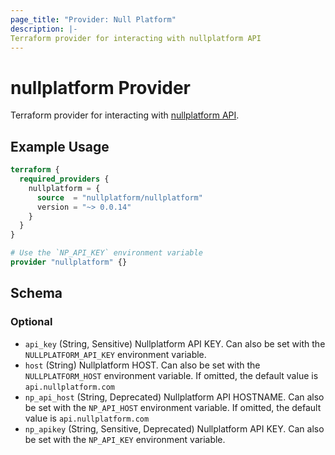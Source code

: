 ```yaml
---
page_title: "Provider: Null Platform"
description: |-
Terraform provider for interacting with nullplatform API
---
```


# nullplatform Provider

Terraform provider for interacting with [nullplatform API](https://docs.nullplatform.com/api/getting-started).

## Example Usage

```terraform
terraform {
  required_providers {
    nullplatform = {
      source  = "nullplatform/nullplatform"
      version = "~> 0.0.14"
    }
  }
}

# Use the `NP_API_KEY` environment variable
provider "nullplatform" {}
```

<!-- schema generated by tfplugindocs -->
## Schema

### Optional

- `api_key` (String, Sensitive) Nullplatform API KEY. Can also be set with the `NULLPLATFORM_API_KEY` environment variable.
- `host` (String) Nullplatform HOST. Can also be set with the `NULLPLATFORM_HOST` environment variable. If omitted, the default value is `api.nullplatform.com`
- `np_api_host` (String, Deprecated) Nullplatform API HOSTNAME. Can also be set with the `NP_API_HOST` environment variable. If omitted, the default value is `api.nullplatform.com`
- `np_apikey` (String, Sensitive, Deprecated) Nullplatform API KEY. Can also be set with the `NP_API_KEY` environment variable.
